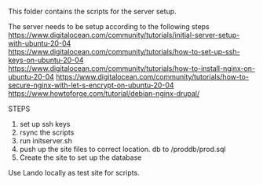 This folder contains the scripts for the server setup.

The server needs to be setup according to the following steps
https://www.digitalocean.com/community/tutorials/initial-server-setup-with-ubuntu-20-04
https://www.digitalocean.com/community/tutorials/how-to-set-up-ssh-keys-on-ubuntu-20-04
https://www.digitalocean.com/community/tutorials/how-to-install-nginx-on-ubuntu-20-04
https://www.digitalocean.com/community/tutorials/how-to-secure-nginx-with-let-s-encrypt-on-ubuntu-20-04
https://www.howtoforge.com/tutorial/debian-nginx-drupal/


STEPS

1) set up ssh keys
2) rsync the scripts
3) run initserver.sh
4) push up the site files to correct location. db to /proddb/prod.sql
5) Create the site to set up the database

Use Lando locally as test site for scripts.
